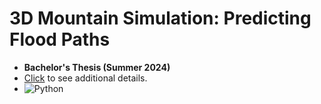 # 3D Mountain Simulation: Predicting Flood Paths

- **Bachelor's Thesis (Summer 2024)**
- [Click](https://github.com/matinmonshizadeh/3D-MOUNTAIN-SIMULATION-PREDICTING-FLOOD-PATHS/blob/main/3D%20Mountain%20Simulation%20with%20Flood%20Paths%20and%20Accumulated%20Water%20Volume%20(LaTeX).pdf)  to see additional details.
- ![Python](https://img.shields.io/badge/Python-FFD43B?style=for-the-badge&logo=python&logoColor=306998)
